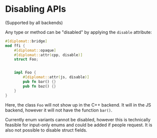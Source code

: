# Disabling APIs

(Supported by all backends)

Any type or method can be "disabled" by applying the `disable` attribute:


```rust
#[diplomat::bridge]
mod ffi {
    #[diplomat::opaque]
    #[diplomat::attr(cpp, disable)]
    struct Foo;


    impl Foo {
        #[diplomat::attr(js, disable)]
        pub fn bar() {}
        pub fn baz() {}
    }
}
```


Here, the class `Foo` will not show up in the C++ backend. It will in the JS backend, however it will not have the function `bar()`.


Currently enum variants cannot be disabled, however this is technically feasible for input-only enums and could be added if people request. It is also not possible to disable struct fields.